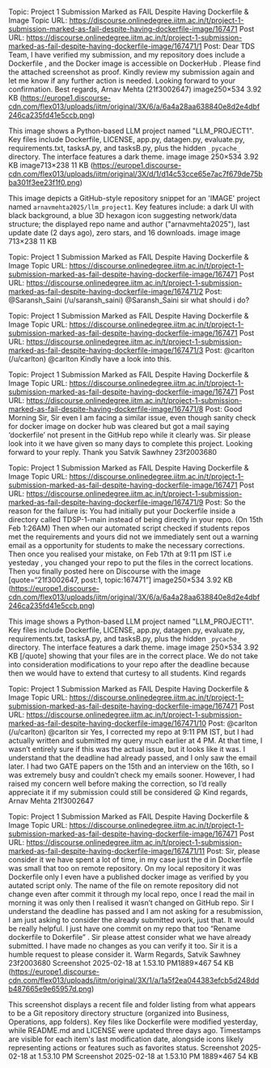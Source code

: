 Topic: Project 1 Submission Marked as FAIL Despite Having Dockerfile & Image
Topic URL: https://discourse.onlinedegree.iitm.ac.in/t/project-1-submission-marked-as-fail-despite-having-dockerfile-image/167471
Post URL: https://discourse.onlinedegree.iitm.ac.in/t/project-1-submission-marked-as-fail-despite-having-dockerfile-image/167471/1
Post:  Dear TDS Team, 
 I have verified my submission, and my repository  does include a Dockerfile , and the  Docker image is accessible on DockerHub . Please find the attached screenshot as proof. Kindly review my submission again and let me know if any further action is needed. 
 Looking forward to your confirmation. 
 Best regards, 
Arnav Mehta 
(21f3002647) 
 image250×534 3.92 KB (https://europe1.discourse-cdn.com/flex013/uploads/iitm/original/3X/6/a/6a4a28aa638840e8d2e4dbf246ca235fd41e5ccb.png)

This image shows a Python-based LLM project named "LLM_PROJECT1". Key files include Dockerfile, LICENSE, app.py, datagen.py, evaluate.py, requirements.txt, tasksA.py, and tasksB.py, plus the hidden `_pycache_` directory. The interface features a dark theme.
 image image 250×534 3.92 KB 
 image713×238 11 KB (https://europe1.discourse-cdn.com/flex013/uploads/iitm/original/3X/d/1/d14c53cce65e7ac7f679de75bba301f3ee23f1f0.png)

This image depicts a GitHub-style repository snippet for an 'IMAGE' project named `arnavmehta2025/llm_project1`. Key features include: a dark UI with black background, a blue 3D hexagon icon suggesting network/data structure; the displayed repo name and author ("arnavmehta2025"), last update date (2 days ago), zero stars, and 16 downloads.
 image image 713×238 11 KB 

Topic: Project 1 Submission Marked as FAIL Despite Having Dockerfile & Image
Topic URL: https://discourse.onlinedegree.iitm.ac.in/t/project-1-submission-marked-as-fail-despite-having-dockerfile-image/167471
Post URL: https://discourse.onlinedegree.iitm.ac.in/t/project-1-submission-marked-as-fail-despite-having-dockerfile-image/167471/2
Post:  @Saransh_Saini (/u/saransh_saini) @Saransh_Saini  sir what should i do? 

Topic: Project 1 Submission Marked as FAIL Despite Having Dockerfile & Image
Topic URL: https://discourse.onlinedegree.iitm.ac.in/t/project-1-submission-marked-as-fail-despite-having-dockerfile-image/167471
Post URL: https://discourse.onlinedegree.iitm.ac.in/t/project-1-submission-marked-as-fail-despite-having-dockerfile-image/167471/3
Post:  @carlton (/u/carlton) @carlton  Kindly have a look into this. 

Topic: Project 1 Submission Marked as FAIL Despite Having Dockerfile & Image
Topic URL: https://discourse.onlinedegree.iitm.ac.in/t/project-1-submission-marked-as-fail-despite-having-dockerfile-image/167471
Post URL: https://discourse.onlinedegree.iitm.ac.in/t/project-1-submission-marked-as-fail-despite-having-dockerfile-image/167471/8
Post:  Good Morning Sir, 
Sir even I am facing a similar issue, even though sanity check for docker image on docker hub was cleared but got a mail saying ‘dockerfile’ not present in the GitHub repo while it clearly was. Sir please look into it we have given so many days to complete this project. 
 Looking forward to your reply. 
 Thank you 
Satvik Sawhney 
23f2003680 

Topic: Project 1 Submission Marked as FAIL Despite Having Dockerfile & Image
Topic URL: https://discourse.onlinedegree.iitm.ac.in/t/project-1-submission-marked-as-fail-despite-having-dockerfile-image/167471
Post URL: https://discourse.onlinedegree.iitm.ac.in/t/project-1-submission-marked-as-fail-despite-having-dockerfile-image/167471/9
Post:  So the reason for the failure is: 
 You had initially put your Dockerfile inside a directory called TDSP-1-main instead of being directly in your repo. (On 15th Feb 1:26AM) 
 Then when our automated script checked if students repos met the requirements and yours did not we immediately sent out a warning email as a opportunity for students to make the necessary corrections. 
 Then once you realised your mistake, on  Feb 17th at 9:11 pm IST  i.e  yesteday , you changed your repo to put the files in the correct locations. 
 Then you finally posted here on Discourse with the image [quote=“21f3002647, post:1, topic:167471”] 
 image250×534 3.92 KB (https://europe1.discourse-cdn.com/flex013/uploads/iitm/original/3X/6/a/6a4a28aa638840e8d2e4dbf246ca235fd41e5ccb.png)

This image shows a Python-based LLM project named "LLM_PROJECT1". Key files include Dockerfile, LICENSE, app.py, datagen.py, evaluate.py, requirements.txt, tasksA.py, and tasksB.py, plus the hidden `_pycache_` directory. The interface features a dark theme.
 image image 250×534 3.92 KB 
[/quote] 
 showing that your files are in the correct place. 
 We do not take into consideration modifications to your repo after the deadline because then we would have to extend that curtesy to all students. 
 Kind regards 

Topic: Project 1 Submission Marked as FAIL Despite Having Dockerfile & Image
Topic URL: https://discourse.onlinedegree.iitm.ac.in/t/project-1-submission-marked-as-fail-despite-having-dockerfile-image/167471
Post URL: https://discourse.onlinedegree.iitm.ac.in/t/project-1-submission-marked-as-fail-despite-having-dockerfile-image/167471/10
Post:  @carlton (/u/carlton) @carlton  sir 
Yes, I corrected my repo at 9:11 PM IST, but I had actually written and submitted my query much earlier at 4 PM. At that time, I wasn’t entirely sure if this was the actual issue, but it looks like it was. 
 I understand that the deadline had already passed, and I only saw the email later. I had two GATE papers on the 15th and an interview on the 16th, so I was extremely busy and couldn’t check my emails sooner. However, I had raised my concern well before making the correction, so I’d really appreciate it if my submission could still be considered  :frowning: 
 Kind regards, 
Arnav Mehta 
21f3002647 

Topic: Project 1 Submission Marked as FAIL Despite Having Dockerfile & Image
Topic URL: https://discourse.onlinedegree.iitm.ac.in/t/project-1-submission-marked-as-fail-despite-having-dockerfile-image/167471
Post URL: https://discourse.onlinedegree.iitm.ac.in/t/project-1-submission-marked-as-fail-despite-having-dockerfile-image/167471/11
Post:  Sir, please consider it we have spent a lot of time, in my case just the d in Dockerfile was small that too on remote repository. On my local repository it was Dockerfile only I even have a published docker image as verified by you autated script only. The name of the file on remote repository did not change even after commit it through my local repo, once I read the mail in morning it was only then I realised it wasn’t changed on GitHub repo. 
 Sir I understand the deadline has passed and I am not asking for a resubmission, I am just asking to consider the already submitted work, just that. It would be really helpful. I just have one commit on my repo that too “Rename dockerfile to Dokerfile” . Sir please attest consider what we have already submitted. I have made no changes as you can verify it too. 
 Sir it is a humble request to please consider it. 
 Warm Regards, 
Satvik Sawhney 
23f2003680 
 Screenshot 2025-02-18 at 1.53.10 PM1889×467 54 KB (https://europe1.discourse-cdn.com/flex013/uploads/iitm/original/3X/1/a/1a5f2ea044383efcb5d248ddb487665e9e65957d.png)

This screenshot displays a recent file and folder listing from what appears to be a Git repository directory structure (organized into Business, Operations, app folders). Key files like Dockerfile were modified yesterday, while README.md and LICENSE were updated three days ago. Timestamps are visible for each item's last modification date, alongside icons likely representing actions or features such as favorites status.
 Screenshot 2025-02-18 at 1.53.10 PM Screenshot 2025-02-18 at 1.53.10 PM 1889×467 54 KB 
